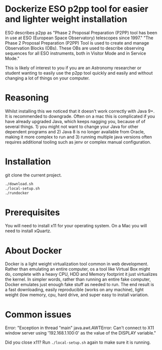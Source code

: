 # Dockerize ESO p2pp tool for easier and lighter weight installation

ESO describes p2pp as "Phase 2 Proposal Preparation (P2PP) tool has been in use at ESO (European Space Observatory) telescopes since 1997." "The Phase 2 Proposal Preparation (P2PP) Tool is used to create and manage Observation Blocks (OBs). These OBs are used to describe observing sequences for all ESO instruments, both in Visitor Mode and in Service Mode."

This is likely of interest to you if you are an Astronomy researcher or student wanting to easily use the p2pp tool quickly and easily and without changing a lot of things on your computer.

# Reasoning

Whilst installing this we noticed that it doesn't work correctly with Java 9+. It is recommended to downgrade. Often on a mac this is complicated if you have already upgraded Java, which keeps nagging you, because of of several things. 1) you might not want to change your Java for other dependent programs and 2) Java 8 is no longer available from Oracle, making it more complex to run and 3) running multiple java versions often requires additional tooling such as jenv or complex manual configuration.

# Installation

git clone the current project.

```bash
./download.sh
./local-setup.sh
./rundocker
```

# Prerequisites

You will need to install x11 for your operating system. On a Mac you will need to install xQuartz.

# About Docker

Docker is a light weight virtualization tool common in web development. Rather than emulating an entire computer, os a tool like Virtual Box might do, complete with a heavy CPU, HDD and Memory footprint it just virtualizes the kernel. In simpler words, rather than running an entire fake computer, Docker emulates just enough fake stuff as needed to run. The end result is a fast downloading, easily reproducible (works on any machine), light weight (low memory, cpu, hard drive, and super easy to install variation.

# Common issues

Error: "Exception in thread "main" java.awt.AWTError: Can't connect to X11 window server using '192.168.1.100:0' as the value of the DISPLAY variable."

Did you close x11? Run `./local-setup.sh` again to make sure it is running.